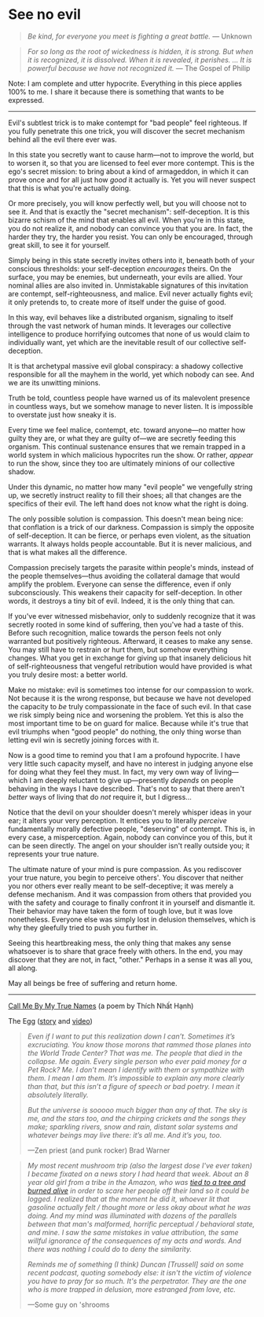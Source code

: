 # See no evil

> _Be kind, for everyone you meet is fighting a great battle._ — Unknown

> _For so long as the root of wickedness is hidden, it is strong. But when it is recognized, it is dissolved. When it is revealed, it perishes. ... It is powerful because we have not recognized it._ — The Gospel of Philip

Note: I am complete and utter hypocrite. Everything in this piece applies 100% to me. I share it because there is something that wants to be expressed.

---

Evil's subtlest trick is to make contempt for "bad people" feel righteous. If you fully penetrate this one trick, you will discover the secret mechanism behind all the evil there ever was.

In this state you secretly want to cause harm—not to improve the world, but to worsen it, so that you are licensed to feel ever more contempt. This is the ego's secret mission: to bring about a kind of armageddon, in which it can prove once and for all just how _good_ it actually is. Yet you will never suspect that this is what you're actually doing.

Or more precisely, you will know perfectly well, but you will choose not to see it. And that is exactly the "secret mechanism": self-deception. It is this bizarre schism of the mind that enables all evil. When you're in this state, you do not realize it, and nobody can convince you that you are. In fact, the harder they try, the harder you resist. You can only be encouraged, through great skill, to see it for yourself.

Simply being in this state secretly invites others into it, beneath both of your conscious thresholds: your self-deception _encourages_ theirs. On the surface, you may be enemies, but underneath, your evils are allied. Your nominal allies are also invited in. Unmistakable signatures of this invitation are contempt, self-righteousness, and malice. Evil never actually fights evil; it only pretends to, to create more of itself under the guise of good.

In this way, evil behaves like a distributed organism, signaling to itself through the vast network of human minds. It leverages our collective intelligence to produce horrifying outcomes that none of us would claim to individually want, yet which are the inevitable result of our collective self-deception.

It is that archetypal massive evil global conspiracy: a shadowy collective responsible for all the mayhem in the world, yet which nobody can see. And we are its unwitting minions.

Truth be told, countless people have warned us of its malevolent presence in countless ways, but we somehow manage to never listen. It is impossible to overstate just how sneaky it is.

Every time we feel malice, contempt, etc. toward anyone—no matter how guilty they are, or what they are guilty of—we are secretly feeding this organism. This continual sustenance ensures that we remain trapped in a world system in which malicious hypocrites run the show. Or rather, _appear_ to run the show, since they too are ultimately minions of our collective shadow.

Under this dynamic, no matter how many "evil people" we vengefully string up, we secretly instruct reality to fill their shoes; all that changes are the specifics of their evil. The left hand does not know what the right is doing.

The only possible solution is compassion. This doesn't mean being nice: that conflation is a trick of our darkness. Compassion is simply the opposite of self-deception. It can be fierce, or perhaps even violent, as the situation warrants. It always holds people accountable. But it is never malicious, and that is what makes all the difference.

Compassion precisely targets the parasite within people's minds, instead of the people themselves—thus avoiding the collateral damage that would amplify the problem. Everyone can sense the difference, even if only subconsciously. This weakens their capacity for self-deception. In other words, it destroys a tiny bit of evil. Indeed, it is the only thing that can.

If you've ever witnessed misbehavior, only to suddenly recognize that it was secretly rooted in some kind of suffering, then you've had a taste of this. Before such recognition, malice towards the person feels not only warranted but positively righteous. Afterward, it ceases to make any sense. You may still have to restrain or hurt them, but somehow everything changes. What you get in exchange for giving up that insanely delicious hit of self-righteousness that vengeful retribution would have provided is what you truly desire most: a better world.

Make no mistake: evil is sometimes too intense for our compassion to work. Not because it is the wrong response, but because we have not developed the capacity to _be_ truly compassionate in the face of such evil. In that case we risk simply being nice and worsening the problem. Yet this is also the most important time to be on guard for malice. Because while it's true that evil triumphs when "good people" do nothing, the only thing worse than letting evil win is secretly joining forces with it.

Now is a good time to remind you that I am a profound hypocrite. I have very little such capacity myself, and have no interest in judging anyone else for doing what they feel they must. In fact, my very own way of living—which I am deeply reluctant to give up—presently _depends_ on people behaving in the ways I have described. That's not to say that there aren't _better_ ways of living that do _not_ require it, but I digress...

Notice that the devil on your shoulder doesn't merely whisper ideas in your ear; it alters your very perception. It entices you to literally _perceive_ fundamentally morally defective people, "deserving" of contempt. This is, in every case, a misperception. Again, nobody can convince you of this, but it can be seen directly. The angel on your shoulder isn't really outside you; it represents your true nature.

The ultimate nature of your mind is pure compassion. As you rediscover your true nature, you begin to perceive others'. You discover that neither you nor others ever really meant to be self-deceptive; it was merely a defense mechanism. And it was compassion from others that provided you with the safety and courage to finally confront it in yourself and dismantle it. Their behavior may have taken the form of tough love, but it was love nonetheless. Everyone else was simply lost in delusion themselves, which is why they gleefully tried to push you further in.

Seeing this heartbreaking mess, the only thing that makes any sense whatsoever is to share that grace freely with others. In the end, you may discover that they are not, in fact, "other." Perhaps in a sense it was all you, all along.

May all beings be free of suffering and return home.

---

[Call Me By My True Names](https://plumvillage.org/articles/please-call-me-by-my-true-names-song-poem/) (a poem by Thích Nhất Hạnh)

The Egg ([story](http://www.galactanet.com/oneoff/theegg_mod.html) and [video](https://www.youtube.com/watch?v=h6fcK_fRYaI))


> *Even if I want to put this realization down I can’t. Sometimes it’s excruciating. You know those morons that rammed those planes into the World Trade Center? That was me. The people that died in the collapse. Me again. Every single person who ever paid money for a Pet Rock? Me. I don’t mean I identify with them or sympathize with them. I mean I am them. It’s impossible to explain any more clearly than that, but this isn’t a figure of speech or bad poetry. I mean it absolutely literally.*
>
> *But the universe is sooooo much bigger than any of that. The sky is me, and the stars too, and the chirping crickets and the songs they make; sparkling rivers, snow and rain, distant solar systems and whatever beings may live there: it’s all me. And it’s you, too.*
> 
> —Zen priest (and punk rocker) Brad Warner


> *My most recent mushroom trip (also the largest dose I've ever taken) I became fixated on a news story I had heard that week. About an 8 year old girl from a tribe in the Amazon, who was [tied to a tree and burned alive](https://www.survivalinternational.org/news/8033) in order to scare her people off their land so it could be logged. I realized that at the moment he did it, whoever lit that gasoline actually felt / thought more or less okay about what he was doing. And my mind was illuminated with dozens of the parallels between that man's malformed, horrific perceptual / behavioral state, and mine. I saw the same mistakes in value attribution, the same willful ignorance of the consequences of my acts and words. And there was nothing I could do to deny the similarity.*
>
> *Reminds me of something (I think) Duncan [Trussell] said on some recent podcast, quoting somebody else: it isn't the victim of violence you have to pray for so much. It's the perpetrator. They are the one who is more trapped in delusion, more estranged from love, etc.*
>
> —Some guy on 'shrooms
